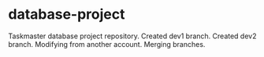 # database-project
Taskmaster database project repository.
Created dev1 branch.
Created dev2 branch.
Modifying from another account. Merging branches.
